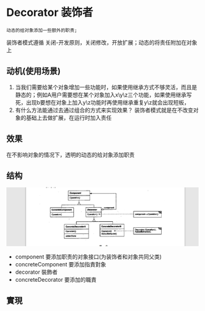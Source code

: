 # Decorator 装饰者

    动态的给对象添加一些额外的职责;
装饰者模式遵循 关闭-开发原则，关闭修改，开放扩展；动态的将责任附加在对象上

## 动机(使用场景)

1. 当我们需要给某个对象增加一些功能时，如果使用继承方式不够灵活，而且是静态的；例如A用户需要想在某个对象加入x\y\z三个功能，如果使用继承写死，出现b要想在对象上加入y\z功能时再使用继承重复y\z就会出现短板，
2. 有什么方法能通过去通过组合的方式来实现效果？ 装饰者模式就是在不改变对象的基础上去做扩展，在运行时加入责任

## 效果

在不影响对象的情况下，透明的动态的给对象添加职责

## 结构

![img.png](img.png)

- component 要添加职责的对象接口(为装饰者和对象共同父类)
- concreteComponent 要添加指責對象
- decorator 裝飾者
- concreteDecorator 要添加的職責

## 實現
